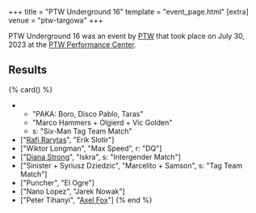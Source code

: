 +++
title = "PTW Underground 16"
template = "event_page.html"
[extra]
venue = "ptw-targowa"
+++

PTW Underground 16 was an event by [PTW](@/o/ptw.md) that took place on July 30, 2023 at the [PTW Performance Center](@/v/ptw-targowa.md).

## Results

{% card() %}
- - "PAKA: Boro, Disco Pablo, Taras"
  - "Marco Hammers + Olgierd + Vic Golden"
  - s: "Six-Man Tag Team Match"
- ["[Rafi Rarytas](@/w/rafi.md)", "Erik Slotir"]
- ["Wiktor Longman", "Max Speed", r: "DQ"]
- ["[Diana Strong](@/w/diana-strong.md)", "Iskra", s: "Intergender Match"]
- ["Sinister + Syriusz Dziedzic", "Marcelito + Samson", s: "Tag Team Match"]
- ["Puncher", "El Ogre"]
- ["Nano Lopez", "Jarek Nowak"]
- ["Peter Tihanyi", "[Axel Fox](@/w/axel-fox.md)"]
{% end %}
